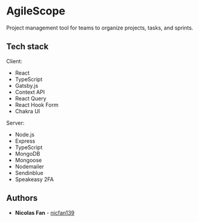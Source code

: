 # AgileScope

Project management tool for teams to organize projects, tasks, and sprints.

## Tech stack

Client:

- React
- TypeScript
- Gatsby.js
- Context API
- React Query
- React Hook Form
- Chakra UI

Server:

- Node.js
- Express
- TypeScript
- MongoDB
- Mongoose
- Nodemailer
- Sendinblue
- Speakeasy 2FA

## Authors

- **Nicolas Fan** - [nicfan139](https://github.com/nicfan139)
